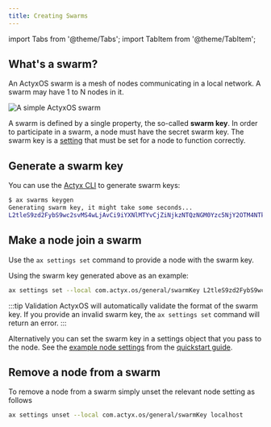 ```yaml
---
title: Creating Swarms
---
```


import Tabs from '@theme/Tabs';
import TabItem from '@theme/TabItem';

## What's a swarm?

An ActyxOS swarm is a mesh of nodes communicating in a local network. A swarm may have 1 to N nodes in it.

![A simple ActyxOS swarm](/images/os/swarm.png)

A swarm is defined by a single property, the so-called **swarm key**. In order to participate in a swarm, a node must have the secret swarm key. The swarm key is a [setting](../advanced-guides/node-and-app-settings.md) that must be set for a node to function correctly.

## Generate a swarm key

You can use the [Actyx CLI](/docs/cli/swarms/keygen) to generate swarm keys:

```bash
$ ax swarms keygen
Generating swarm key, it might take some seconds...
L2tleS9zd2FybS9wc2svMS4wLjAvCi9iYXNlMTYvCjZiNjkzNTQzNGM0Yzc5NjY2OTM4NTkzMjM0Njg0MTY5MzA3NzQ1NmU0MjVhMzk2ZDU3NmE3OTRmNTIzMTc3NTk=
```

## Make a node join a swarm

Use the `ax settings set` command to provide a node with the swarm key.

Using the swarm key generated above as an example:

```bash
ax settings set --local com.actyx.os/general/swarmKey L2tleS9zd2FybS9wc2svMS4wLjAvCi9iYXNlMTYvCjZiNjkzNTQzNGM0Yzc5NjY2OTM4NTkzMjM0Njg0MTY5MzA3NzQ1NmU0MjVhMzk2ZDU3NmE3OTRmNTIzMTc3NTk= localhost
```

:::tip Validation
ActyxOS will automatically validate the format of the swarm key. If you provide an invalid swarm key, the `ax settings set` command will return an error.
:::

Alternatively you can set the swarm key in a settings object that you pass to the node. See the [example node settings](https://github.com/Actyx/quickstart/blob/master/misc/local-sample-node-settings.yml#L5) from the [quickstart guide](../../quickstart.md).

## Remove a node from a swarm

To remove a node from a swarm simply unset the relevant node setting as follows

```bash
ax settings unset --local com.actyx.os/general/swarmKey localhost
```
